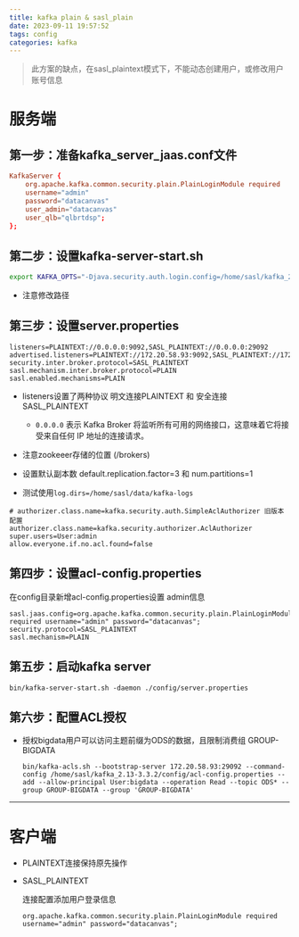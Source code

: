 ```yaml
---
title: kafka plain & sasl_plain
date: 2023-09-11 19:57:52
tags: config
categories: kafka
---
```




> 此方案的缺点，在sasl_plaintext模式下，不能动态创建用户，或修改用户账号信息

# 服务端

## 第一步：准备kafka_server_jaas.conf文件

```conf
KafkaServer {
    org.apache.kafka.common.security.plain.PlainLoginModule required
    username="admin"
    password="datacanvas"
    user_admin="datacanvas"
    user_qlb="qlbrtdsp";
};
```



## 第二步：设置kafka-server-start.sh

```sh
export KAFKA_OPTS="-Djava.security.auth.login.config=/home/sasl/kafka_2.13-3.3.2/config/kafka_server_jaas.conf"
```

- 注意修改路径

## 第三步：设置server.properties

```properties
listeners=PLAINTEXT://0.0.0.0:9092,SASL_PLAINTEXT://0.0.0.0:29092
advertised.listeners=PLAINTEXT://172.20.58.93:9092,SASL_PLAINTEXT://172.20.58.93:29092
security.inter.broker.protocol=SASL_PLAINTEXT
sasl.mechanism.inter.broker.protocol=PLAIN
sasl.enabled.mechanisms=PLAIN
```

- listeners设置了两种协议 明文连接PLAINTEXT 和 安全连接 SASL_PLAINTEXT
  - `0.0.0.0` 表示 Kafka Broker 将监听所有可用的网络接口，这意味着它将接受来自任何 IP 地址的连接请求。

- 注意zookeeer存储的位置 (/brokers)

- 设置默认副本数 default.replication.factor=3 和 num.partitions=1

- 测试使用`log.dirs=/home/sasl/data/kafka-logs`

```properties
# authorizer.class.name=kafka.security.auth.SimpleAclAuthorizer 旧版本配置
authorizer.class.name=kafka.security.authorizer.AclAuthorizer
super.users=User:admin
allow.everyone.if.no.acl.found=false
```



## 第四步：设置acl-config.properties

在config目录新增acl-config.properties设置 admin信息

```properties
sasl.jaas.config=org.apache.kafka.common.security.plain.PlainLoginModule required username="admin" password="datacanvas";
security.protocol=SASL_PLAINTEXT
sasl.mechanism=PLAIN
```



## 第五步：启动kafka server 

```properties
bin/kafka-server-start.sh -daemon ./config/server.properties
```



## 第六步：配置ACL授权

- 授权bigdata用户可以访问主题前缀为ODS的数据，且限制消费组 GROUP-BIGDATA

  ```
  bin/kafka-acls.sh --bootstrap-server 172.20.58.93:29092 --command-config /home/sasl/kafka_2.13-3.3.2/config/acl-config.properties --add --allow-principal User:bigdata --operation Read --topic ODS* --group GROUP-BIGDATA --group 'GROUP-BIGDATA'
  ```

  

---

# 客户端

- PLAINTEXT连接保持原先操作

- SASL_PLAINTEXT

  连接配置添加用户登录信息

  ```shell
  org.apache.kafka.common.security.plain.PlainLoginModule required username="admin" password="datacanvas";
  ```
